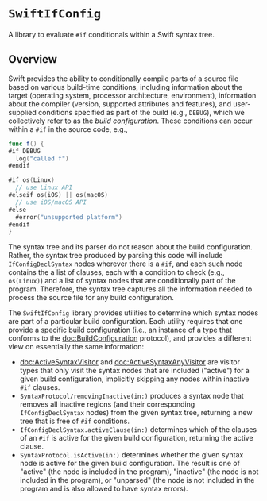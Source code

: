 # `SwiftIfConfig`

A library to evaluate `#if` conditionals within a Swift syntax tree.

## Overview

Swift provides the ability to conditionally compile parts of a source file based on various build-time conditions, including information about the target (operating system, processor architecture, environment), information about the compiler (version, supported attributes and features), and user-supplied conditions specified as part of the build (e.g., `DEBUG`), which we collectively refer to as the *build configuration*. These conditions can occur within a `#if` in the source code, e.g.,

```swift
func f() {
#if DEBUG
  log("called f")
#endif

#if os(Linux)
  // use Linux API
#elseif os(iOS) || os(macOS)
  // use iOS/macOS API
#else
  #error("unsupported platform")
#endif
}
```

The syntax tree and its parser do not reason about the build configuration. Rather, the syntax tree produced by parsing this code will include `IfConfigDeclSyntax` nodes wherever there is a `#if`, and each such node contains the a list of clauses, each with a condition to check (e.g., `os(Linux)`) and a list of syntax nodes that are conditionally part of the program. Therefore, the syntax tree captures all the information needed to process the source file for any build configuration.

The `SwiftIfConfig` library provides utilities to determine which syntax nodes are part of a particular build configuration. Each utility requires that one provide a specific build configuration (i.e., an instance of a type that conforms to the <doc:BuildConfiguration> protocol), and provides a different view on essentially the same information:

* <doc:ActiveSyntaxVisitor> and <doc:ActiveSyntaxAnyVisitor> are visitor types that only visit the syntax nodes that are included ("active") for a given build configuration, implicitly skipping any nodes within inactive `#if` clauses.
* ``SyntaxProtocol/removingInactive(in:)`` produces a syntax node that removes all inactive regions (and their corresponding `IfConfigDeclSyntax` nodes) from the given syntax tree, returning a new tree that is free of `#if` conditions.
* ``IfConfigDeclSyntax.activeClause(in:)`` determines which of the clauses of an `#if` is active for the given build configuration, returning the active clause.
* ``SyntaxProtocol.isActive(in:)`` determines whether the given syntax node is active for the given build configuration. The result is one of "active"
    (the node is included in the program), "inactive" (the node is not included
    in the program), or "unparsed" (the node is not included in the program and
    is also allowed to have syntax errors).
